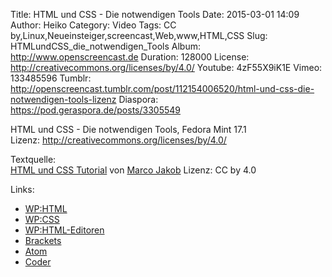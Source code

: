 Title: HTML und CSS - Die notwendigen Tools
Date: 2015-03-01 14:09
Author: Heiko
Category: Video
Tags: CC by,Linux,Neueinsteiger,screencast,Web,www,HTML,CSS
Slug: HTMLundCSS_die_notwendigen_Tools
Album: http://www.openscreencast.de
Duration: 128000
License: http://creativecommons.org/licenses/by/4.0/
Youtube: 4zF55X9iK1E
Vimeo: 133485596
Tumblr: http://openscreencast.tumblr.com/post/112154006520/html-und-css-die-notwendigen-tools-lizenz
Diaspora: https://pod.geraspora.de/posts/3305549

HTML und CSS - Die notwendigen Tools, Fedora Mint 17.1  
Lizenz: <http://creativecommons.org/licenses/by/4.0/>  
  
Textquelle:  
[HTML und CSS Tutorial](http://code.makery.ch/library/html-css/de/) von [Marco
Jakob](http://code.makery.ch/about/) Lizenz: CC by 4.0

Links:

  * [WP:HTML](http://de.wikipedia.org/wiki/Hypertext_Markup_Language "Link zu wikipedia.org" )
  * [WP:CSS](http://de.wikipedia.org/wiki/Cascading_Style_Sheets "Link zu wikipedia.org" )
  * [WP:HTML-Editoren](http://de.wikipedia.org/wiki/Liste_von_HTML-Editoren "Link zu wikipedia.org" )
  * [Brackets](http://brackets.io/ "Link zu brackets.io/" )
  * [Atom](https://atom.io/ "Link zu atom.io" )
  * [Coder](http://googlecreativelab.github.io/coder/ "Link zu googlecreativelab.github.io" )


